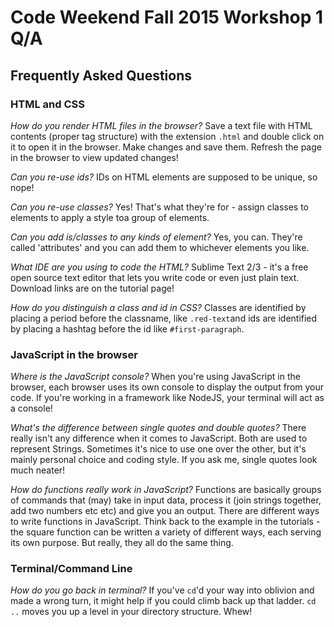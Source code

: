 Code Weekend Fall 2015 Workshop 1 Q/A
======================================
Frequently Asked Questions
---------------------------

### HTML and CSS

*How do you render HTML files in the browser?*
Save a text file with HTML contents (proper tag structure) with the extension `.html` and double click on it to open it in the browser. Make changes and save them. Refresh the page in the browser to view updated changes!

*Can you re-use ids?*
IDs on HTML elements are supposed to be unique, so nope!

*Can you re-use classes?*
Yes! That's what they're for - assign classes to elements to apply a style toa  group of elements.

*Can you add is/classes to any kinds of element?*
Yes, you can. They're called 'attributes' and you can add them to whichever elements you like.

*What IDE are you using to code the HTML?*
Sublime Text 2/3 - it's a free open source text editor that lets you write code or even just plain text. Download links are on the tutorial page!

*How do you distinguish a class and id in CSS?*
Classes are identified by placing a period before the classname, like `.red-text`and ids are identified by placing a hashtag before the id like `#first-paragraph`.

### JavaScript in the browser

*Where is the JavaScript console?*
When you're using JavaScript in the browser, each browser uses its own console to display the output from your code. If you're working in a framework like NodeJS, your terminal will act as a console!

*What's the difference between single quotes and double quotes?*
There really isn't any difference when it comes to JavaScript. Both are used to represent Strings. Sometimes it's nice to use one over the other, but it's mainly personal choice and coding style. If you ask me, single quotes look much neater!

*How do functions really work in JavaScript?*
Functions are basically groups of commands that (may) take in input data, process it (join strings together, add two numbers etc etc) and give you an output. There are different ways to write functions in JavaScript. Think back to the example in the tutorials - the square function can be written a variety of different ways, each serving its own purpose. But really, they all do the same thing.


### Terminal/Command Line

*How do you go back in terminal?*
If you've `cd`'d your way into oblivion and made a wrong turn, it might help if you could climb back up that ladder. `cd ..` moves you up a level in your directory structure. Whew!

